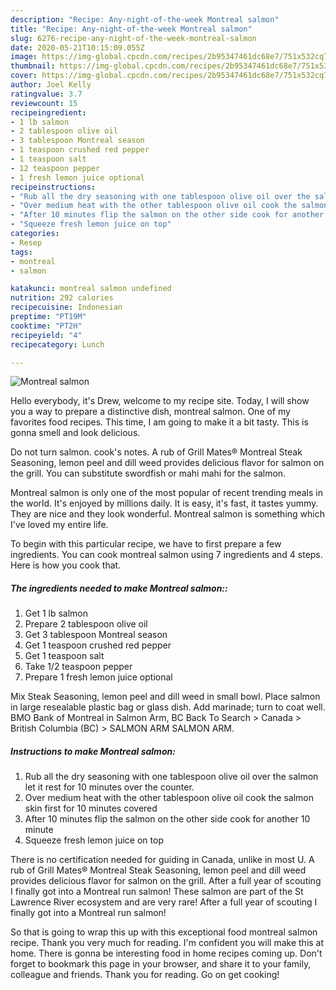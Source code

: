 ```yaml
---
description: "Recipe: Any-night-of-the-week Montreal salmon"
title: "Recipe: Any-night-of-the-week Montreal salmon"
slug: 6276-recipe-any-night-of-the-week-montreal-salmon
date: 2020-05-21T10:15:09.055Z
image: https://img-global.cpcdn.com/recipes/2b95347461dc68e7/751x532cq70/montreal-salmon-recipe-main-photo.jpg
thumbnail: https://img-global.cpcdn.com/recipes/2b95347461dc68e7/751x532cq70/montreal-salmon-recipe-main-photo.jpg
cover: https://img-global.cpcdn.com/recipes/2b95347461dc68e7/751x532cq70/montreal-salmon-recipe-main-photo.jpg
author: Joel Kelly
ratingvalue: 3.7
reviewcount: 15
recipeingredient:
- 1 lb salmon
- 2 tablespoon olive oil
- 3 tablespoon Montreal season
- 1 teaspoon crushed red pepper
- 1 teaspoon salt
- 12 teaspoon pepper
- 1 fresh lemon juice optional
recipeinstructions:
- "Rub all the dry seasoning with one tablespoon olive oil over the salmon let it rest for 10 minutes over the counter."
- "Over medium heat with the other tablespoon olive oil cook the salmon skin first for 10 minutes covered"
- "After 10 minutes flip the salmon on the other side cook for another 10 minute"
- "Squeeze fresh lemon juice on top"
categories:
- Resep
tags:
- montreal
- salmon

katakunci: montreal salmon undefined
nutrition: 292 calories
recipecuisine: Indonesian
preptime: "PT19M"
cooktime: "PT2H"
recipeyield: "4"
recipecategory: Lunch

---
```



![Montreal salmon](https://img-global.cpcdn.com/recipes/2b95347461dc68e7/751x532cq70/montreal-salmon-recipe-main-photo.jpg)

Hello everybody, it's Drew, welcome to my recipe site. Today, I will show you a way to prepare a distinctive dish, montreal salmon. One of my favorites food recipes. This time, I am going to make it a bit tasty. This is gonna smell and look delicious.

Do not turn salmon. cook&#39;s notes. A rub of Grill Mates® Montreal Steak Seasoning, lemon peel and dill weed provides delicious flavor for salmon on the grill. You can substitute swordfish or mahi mahi for the salmon.

Montreal salmon is only one of the most popular of recent trending meals in the world. It's enjoyed by millions daily. It is easy, it's fast, it tastes yummy. They are nice and they look wonderful. Montreal salmon is something which I've loved my entire life.


To begin with this particular recipe, we have to first prepare a few ingredients. You can cook montreal salmon using 7 ingredients and 4 steps. Here is how you cook that.

##### The ingredients needed to make Montreal salmon::

1. Get 1 lb salmon
1. Prepare 2 tablespoon olive oil
1. Get 3 tablespoon Montreal season
1. Get 1 teaspoon crushed red pepper
1. Get 1 teaspoon salt
1. Take 1/2 teaspoon pepper
1. Prepare 1 fresh lemon juice optional


Mix Steak Seasoning, lemon peel and dill weed in small bowl. Place salmon in large resealable plastic bag or glass dish. Add marinade; turn to coat well. BMO Bank of Montreal in Salmon Arm, BC Back To Search &gt; Canada &gt; British Columbia (BC) &gt; SALMON ARM SALMON ARM. 

##### Instructions to make Montreal salmon:

1. Rub all the dry seasoning with one tablespoon olive oil over the salmon let it rest for 10 minutes over the counter.
1. Over medium heat with the other tablespoon olive oil cook the salmon skin first for 10 minutes covered
1. After 10 minutes flip the salmon on the other side cook for another 10 minute
1. Squeeze fresh lemon juice on top


There is no certification needed for guiding in Canada, unlike in most U. A rub of Grill Mates® Montreal Steak Seasoning, lemon peel and dill weed provides delicious flavor for salmon on the grill. After a full year of scouting I finally got into a Montreal run salmon! These salmon are part of the St Lawrence River ecosystem and are very rare! After a full year of scouting I finally got into a Montreal run salmon! 

So that is going to wrap this up with this exceptional food montreal salmon recipe. Thank you very much for reading. I'm confident you will make this at home. There is gonna be interesting food in home recipes coming up. Don't forget to bookmark this page in your browser, and share it to your family, colleague and friends. Thank you for reading. Go on get cooking!
